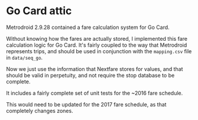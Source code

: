 # Go Card attic

Metrodroid 2.9.28 contained a fare calculation system for Go Card.

Without knowing how the fares are actually stored, I implemented this fare
calculation logic for Go Card.  It's fairly coupled to the way that
Metrodroid represents trips, and should be used in conjunction with the
`mapping.csv` file in `data/seq_go`.

Now we just use the information that Nextfare stores for values, and that
should be valid in perpetuity, and not require the stop database to be
complete.

It includes a fairly complete set of unit tests for the ~2016 fare schedule.

This would need to be updated for the 2017 fare schedule, as that completely
changes zones.
